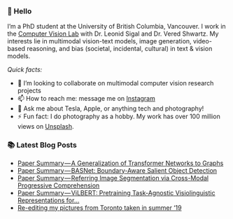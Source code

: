 ### 👋 Hello

I’m a PhD student at the University of British Columbia, Vancouver. 
I work in the [Computer Vision Lab](https://vision.cs.ubc.ca) with Dr. Leonid Sigal and Dr. Vered Shwartz. My interests lie in multimodal vision-text 
models, image generation, video-based reasoning, and bias (societal, incidental, cultural) in text & vision models.

_Quick facts:_
- 👯 I’m looking to collaborate on multimodal computer vision research projects
- 📫 How to reach me: message me on [Instagram](https://www.instagram.com/aditya.chinchure/)
- 💬 Ask me about Tesla, Apple, or anything tech and photography!
- ⚡ Fun fact: I do photography as a hobby. My work has over 100 million views on [Unsplash](https://unsplash.com/@adityachinchure).


### 📚 Latest Blog Posts

<!-- BLOG-POST-LIST:START -->
- [Paper Summary — A Generalization of Transformer Networks to Graphs](https://medium.com/technonerds/paper-summary-a-generalization-of-transformer-networks-to-graphs-229e8b7c2d6f?source=rss-1bb50ac72522------2)
- [Paper Summary — BASNet: Boundary-Aware Salient Object Detection](https://medium.com/technonerds/paper-summary-basnet-boundary-aware-salient-object-detection-b482b70c6aca?source=rss-1bb50ac72522------2)
- [Paper Summary — Referring Image Segmentation via Cross-Modal Progressive Comprehension](https://medium.com/technonerds/paper-summary-referring-image-segmentation-via-cross-modal-progressive-comprehension-e16a3619ab89?source=rss-1bb50ac72522------2)
- [Paper Summary — ViLBERT: Pretraining Task-Agnostic Visiolinguistic Representations for…](https://medium.com/technonerds/paper-summary-vilbert-pretraining-task-agnostic-visiolinguistic-representations-for-44b0eeea1257?source=rss-1bb50ac72522------2)
- [Re-editing my pictures from Toronto taken in summer ‘19](https://medium.com/technonerds/re-editing-my-pictures-from-toronto-taken-in-summer-19-fa1f5fc2f55e?source=rss-1bb50ac72522------2)
<!-- BLOG-POST-LIST:END -->
